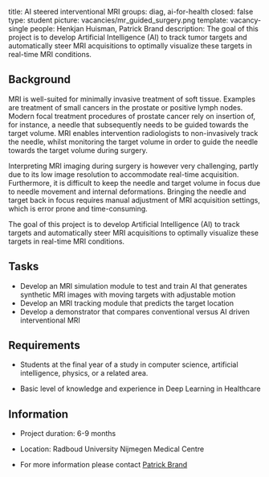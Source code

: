 title: AI steered interventional MRI
groups: diag, ai-for-health
closed: false
type: student
picture: vacancies/mr_guided_surgery.png
template: vacancy-single
people: Henkjan Huisman, Patrick Brand
description: The goal of this project is to develop Artificial Intelligence (AI) to track tumor targets and automatically steer MRI acquisitions to optimally visualize these targets in real-time MRI conditions. 


## Background

MRI is well-suited for minimally invasive treatment of soft tissue. Examples are treatment of small cancers in the prostate or positive lymph nodes. Modern focal treatment procedures of prostate cancer rely on insertion of, for instance, a needle that subsequently needs to be guided towards the target volume. MRI enables intervention radiologists to non-invasively track the needle, whilst monitoring the target volume in order to guide the needle towards the target volume during surgery. 

Interpreting MRI imaging during surgery is however very challenging, partly due to its low image resolution to accommodate real-time acquisition. Furthermore, it is difficult to keep the needle and target volume in focus due to needle movement and internal deformations. Bringing the needle and target back in focus requires manual adjustment of MRI acquisition settings, which is error prone and time-consuming.

The goal of this project is to develop Artificial Intelligence (AI) to track targets and automatically steer MRI acquisitions to optimally visualize these targets in real-time MRI conditions. 

## Tasks

- Develop an MRI simulation module to test and train AI that generates synthetic MRI images with moving targets with adjustable motion
- Develop an MRI tracking module that predicts the target location 
- Develop a demonstrator that compares conventional versus AI driven interventional MRI 

## Requirements

- Students at the final year of a study in computer science, artificial intelligence, physics, or a related area.

- Basic level of knowledge and experience in Deep Learning in Healthcare

## Information

- Project duration: 6-9 months

- Location: Radboud University Nijmegen Medical Centre

- For more information please contact [Patrick Brand](http://diagnijmegen.nl/index.php/Person?name=Patrick_Brand)
